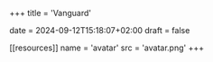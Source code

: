 +++
title = 'Vanguard'

date = 2024-09-12T15:18:07+02:00
draft = false

[[resources]]
	name = 'avatar'
	src = 'avatar.png'
+++
